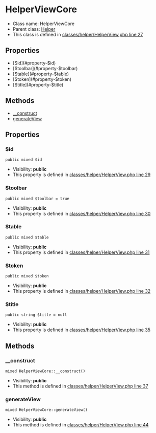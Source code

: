 HelperViewCore
===============






* Class name: HelperViewCore
* Parent class: [Helper](HelperCore)
* This class is defined in [classes/helper/HelperView.php line 27](https://github.com/PrestaShop/PrestaShop/blob/1.6.1.1/classes/helper/HelperView.php#L27)





Properties
----------

* [$id](#property-$id)
* [$toolbar](#property-$toolbar)
* [$table](#property-$table)
* [$token](#property-$token)
* [$title](#property-$title)

Methods
-------
* [__construct](#method-__construct)
* [generateView](#method-generateView)




Properties
----------


### <a name="property-$id"></a>$id

    public mixed $id





* Visibility: **public**
* This property is defined in [classes/helper/HelperView.php line 29](https://github.com/PrestaShop/PrestaShop/blob/1.6.1.1/classes/helper/HelperView.php#L29)


### <a name="property-$toolbar"></a>$toolbar

    public mixed $toolbar = true





* Visibility: **public**
* This property is defined in [classes/helper/HelperView.php line 30](https://github.com/PrestaShop/PrestaShop/blob/1.6.1.1/classes/helper/HelperView.php#L30)


### <a name="property-$table"></a>$table

    public mixed $table





* Visibility: **public**
* This property is defined in [classes/helper/HelperView.php line 31](https://github.com/PrestaShop/PrestaShop/blob/1.6.1.1/classes/helper/HelperView.php#L31)


### <a name="property-$token"></a>$token

    public mixed $token





* Visibility: **public**
* This property is defined in [classes/helper/HelperView.php line 32](https://github.com/PrestaShop/PrestaShop/blob/1.6.1.1/classes/helper/HelperView.php#L32)


### <a name="property-$title"></a>$title

    public string $title = null





* Visibility: **public**
* This property is defined in [classes/helper/HelperView.php line 35](https://github.com/PrestaShop/PrestaShop/blob/1.6.1.1/classes/helper/HelperView.php#L35)


Methods
-------


### <a name="method-__construct"></a>__construct

    mixed HelperViewCore::__construct()





* Visibility: **public**
* This method is defined in [classes/helper/HelperView.php line 37](https://github.com/PrestaShop/PrestaShop/blob/1.6.1.1/classes/helper/HelperView.php#L37)




### <a name="method-generateView"></a>generateView

    mixed HelperViewCore::generateView()





* Visibility: **public**
* This method is defined in [classes/helper/HelperView.php line 44](https://github.com/PrestaShop/PrestaShop/blob/1.6.1.1/classes/helper/HelperView.php#L44)



